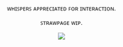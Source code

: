 
<p align="center"> ᴡʜɪꜱᴘᴇʀꜱ ᴀᴘᴘʀᴇᴄɪᴀᴛᴇᴅ ꜰᴏʀ ɪɴᴛᴇʀᴀᴄᴛɪᴏɴ.
<p align="center"> ꜱᴛʀᴀᴡᴘᴀɢᴇ ᴡɪᴘ.
<p align="center"> <img src="https://64.media.tumblr.com/a81644593e14b83538da055d9a636aab/18fc36dbd375cdd1-5d/s1280x1920/b5d274cdcf97b6f9be312a55303d589014fc6ce0.pnj">
